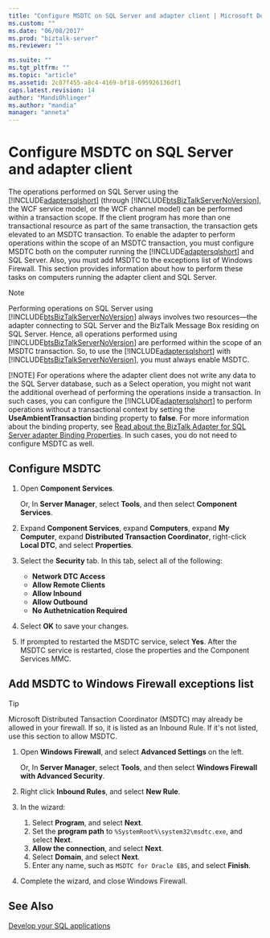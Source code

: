 ```yaml
---
title: "Configure MSDTC on SQL Server and adapter client | Microsoft Docs"
ms.custom: ""
ms.date: "06/08/2017"
ms.prod: "biztalk-server"
ms.reviewer: ""

ms.suite: ""
ms.tgt_pltfrm: ""
ms.topic: "article"
ms.assetid: 2c87f455-a8c4-4169-bf18-695926136df1
caps.latest.revision: 14
author: "MandiOhlinger"
ms.author: "mandia"
manager: "anneta"
---
```

# Configure MSDTC on SQL Server and adapter client
The operations performed on SQL Server using the [!INCLUDE[adaptersqlshort](../../includes/adaptersqlshort-md.md)] (through [!INCLUDE[btsBizTalkServerNoVersion](../../includes/btsbiztalkservernoversion-md.md)], the WCF service model, or the WCF channel model) can be performed within a transaction scope. If the client program has more than one transactional resource as part of the same transaction, the transaction gets elevated to an MSDTC transaction. To enable the adapter to perform operations within the scope of an MSDTC transaction, you must configure MSDTC both on the computer running the [!INCLUDE[adaptersqlshort](../../includes/adaptersqlshort-md.md)] and SQL Server. Also, you must add MSDTC to the exceptions list of Windows Firewall. This section provides information about how to perform these tasks on computers running the adapter client and SQL Server.  
  
> [!NOTE]
>  Performing operations on SQL Server using [!INCLUDE[btsBizTalkServerNoVersion](../../includes/btsbiztalkservernoversion-md.md)] always involves two resources—the adapter connecting to SQL Server and the BizTalk Message Box residing on SQL Server. Hence, all operations performed using [!INCLUDE[btsBizTalkServerNoVersion](../../includes/btsbiztalkservernoversion-md.md)] are performed within the scope of an MSDTC transaction. So, to use the [!INCLUDE[adaptersqlshort](../../includes/adaptersqlshort-md.md)] with [!INCLUDE[btsBizTalkServerNoVersion](../../includes/btsbiztalkservernoversion-md.md)], you must always enable MSDTC.  
> 
> [!NOTE]
>  For operations where the adapter client does not write any data to the SQL Server database, such as a Select operation, you might not want the additional overhead of performing the operations inside a transaction. In such cases, you can configure the [!INCLUDE[adaptersqlshort](../../includes/adaptersqlshort-md.md)] to perform operations without a transactional context by setting the **UseAmbientTransaction** binding property to **false**. For more information about the binding property, see [Read about the BizTalk Adapter for SQL Server adapter Binding Properties](../../adapters-and-accelerators/adapter-sql/read-about-the-biztalk-adapter-for-sql-server-adapter-binding-properties.md). In such cases, you do not need to configure MSDTC as well.  
  
## Configure MSDTC  
  
1. Open **Component Services**.  

   Or, In **Server Manager**, select **Tools**, and then select **Component Services**.  
  
2. Expand **Component Services**, expand **Computers**, expand **My Computer**, expand **Distributed Transaction Coordinator**, right-click **Local DTC**, and select **Properties**.  
  
3. Select the **Security** tab. In this tab, select all of the following: 

   - **Network DTC Access**
   - **Allow Remote Clients** 
   - **Allow Inbound** 
   - **Allow Outbound** 
   - **No Authetnication Required**
  
4. Select **OK** to save your changes.  
  
5. If prompted to restarted the MSDTC service, select **Yes**. After the MSDTC service is restarted, close the properties and the Component Services MMC. 
  
## Add MSDTC to Windows Firewall exceptions list  

> [!TIP] 
>  Microsoft Distributed Tansaction Coordinator (MSDTC) may already be allowed in your firewall. If so, it is listed as an Inbound Rule. If it's not listed, use this section to allow MSDTC. 

1.  Open **Windows Firewall**, and select **Advanced Settings** on the left.  

    Or, In **Server Manager**, select **Tools**, and then select **Windows Firewall with Advanced Security**.  
  
2.  Right click **Inbound Rules**, and select **New Rule**.  
  
3.  In the wizard: 

    1. Select **Program**, and select **Next**. 
    2. Set the **program path** to `%SystemRoot%\system32\msdtc.exe`, and select **Next**.  
    3. **Allow the connection**, and select **Next**.
    4. Select **Domain**, and select **Next**.
    5. Enter any name, such as `MSDTC for Oracle EBS`, and select **Finish**.
  
5.  Complete the wizard, and close Windows Firewall. 
  
## See Also  
[Develop your SQL applications](../../adapters-and-accelerators/adapter-sql/develop-your-sql-applications.md)